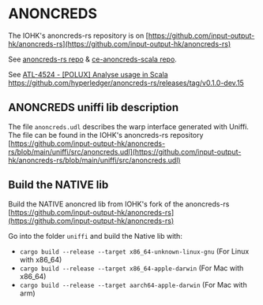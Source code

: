 # ANONCREDS

The IOHK's anoncreds-rs repository is on [https://github.com/input-output-hk/anoncreds-rs](https://github.com/input-output-hk/anoncreds-rs)

See [anoncreds-rs repo](https://github.com/hyperledger/anoncreds-rs) & [ce-anoncreds-scala repo](https://github.com/input-output-hk/ce-anoncreds-scala).

See [ATL-4524 - [POLUX] Analyse usage in Scala](https://input-output.atlassian.net/browse/ATL-4524?focusedCommentId=173837)
https://github.com/hyperledger/anoncreds-rs/releases/tag/v0.1.0-dev.15

## ANONCREDS uniffi lib description

The file `anoncreds.udl` describes the warp interface generated with Uniffi.
The file can be found in the IOHK's anoncreds-rs repository [https://github.com/input-output-hk/anoncreds-rs/blob/main/uniffi/src/anoncreds.udl](https://github.com/input-output-hk/anoncreds-rs/blob/main/uniffi/src/anoncreds.udl)

## Build the NATIVE lib 

Build the NATIVE anoncred lib from IOHK's fork of the anoncreds-rs [https://github.com/input-output-hk/anoncreds-rs](https://github.com/input-output-hk/anoncreds-rs)

Go into the folder `uniffi` and build the Native lib with:

- `cargo build --release --target x86_64-unknown-linux-gnu` (For Linux with x86_64)
- `cargo build --release --target x86_64-apple-darwin` (For Mac with x86_64)
- `cargo build --release --target aarch64-apple-darwin` (For Mac with arm)
